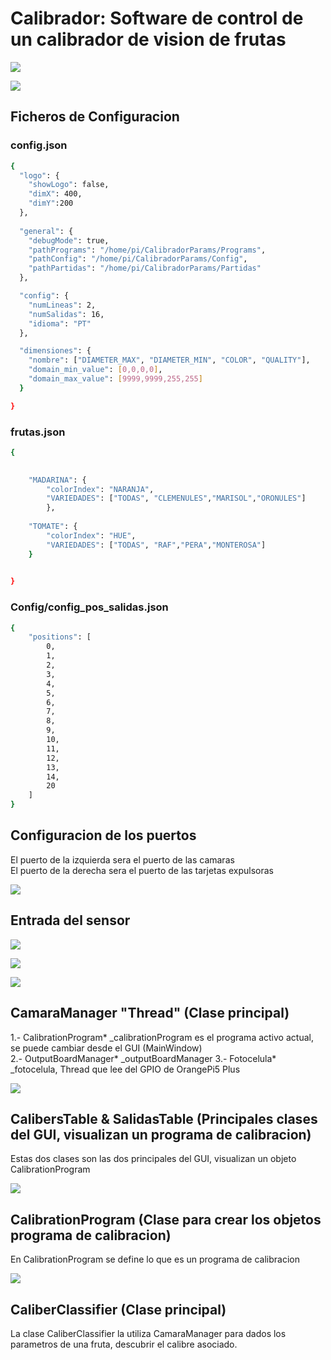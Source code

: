 
# Calibrador: Software de control de un calibrador de vision de frutas

![](./doc/Esquema.png)
 
![](./doc/Pantalla.png)


## Ficheros de Configuracion   

### config.json
```bash
{
  "logo": {
    "showLogo": false,
    "dimX": 400,
    "dimY":200
  },
  
  "general": {
    "debugMode": true,
    "pathPrograms": "/home/pi/CalibradorParams/Programs",
    "pathConfig": "/home/pi/CalibradorParams/Config",
    "pathPartidas": "/home/pi/CalibradorParams/Partidas"
  },

  "config": {
    "numLineas": 2, 	
    "numSalidas": 16,
    "idioma": "PT"  
  },

  "dimensiones": {
    "nombre": ["DIAMETER_MAX", "DIAMETER_MIN", "COLOR", "QUALITY"], 
    "domain_min_value": [0,0,0,0],
    "domain_max_value": [9999,9999,255,255]	
  }

}
```
### frutas.json
```bash
{
 

  	"MADARINA": {
  		"colorIndex": "NARANJA",
  		"VARIEDADES": ["TODAS", "CLEMENULES","MARISOL","ORONULES"]
    	},
    	
  	"TOMATE": {
  		"colorIndex": "HUE",
  		"VARIEDADES": ["TODAS", "RAF","PERA","MONTEROSA"]
  	}

  
}
```
### Config/config_pos_salidas.json   

```bash
{
    "positions": [
        0,
        1,
        2,
        3,
        4,
        5,
        6,
        7,
        8,
        9,
        10,
        11,
        12,
        13,
        14,
        20
    ]
}
```  

## Configuracion de los puertos   

El puerto de la izquierda sera el puerto de las camaras   
El puerto de la derecha sera el puerto de las tarjetas expulsoras   

![](./doc/dos_puertos.png)


## Entrada del sensor  

![](./doc/conexionOptoacoplador.png)   

![](./doc/calibrador_sensor.png)   


![](./doc/GPIO.png)


## CamaraManager "Thread" (Clase principal) 
1.- CalibrationProgram* _calibrationProgram es el programa activo actual, se puede cambiar desde el GUI (MainWindow)   
2.- OutputBoardManager*  _outputBoardManager
3.- Fotocelula* _fotocelula, Thread que lee del GPIO de OrangePi5 Plus  

![](./doc/Calibrador.png)  

## CalibersTable & SalidasTable (Principales clases del GUI, visualizan un programa de calibracion)   

Estas dos clases son las dos principales del GUI, visualizan un objeto CalibrationProgram   

![](./doc/Salidas&CalibersTable.png) 

## CalibrationProgram (Clase para crear los objetos programa de calibracion)   
 
En CalibrationProgram se define lo que es un  programa de calibracion  

![](./doc/CalibrationProgram.png)      

## CaliberClassifier  (Clase principal)   

La clase CaliberClassifier la utiliza CamaraManager  para dados los parametros de una fruta, descubrir el calibre asociado.   


